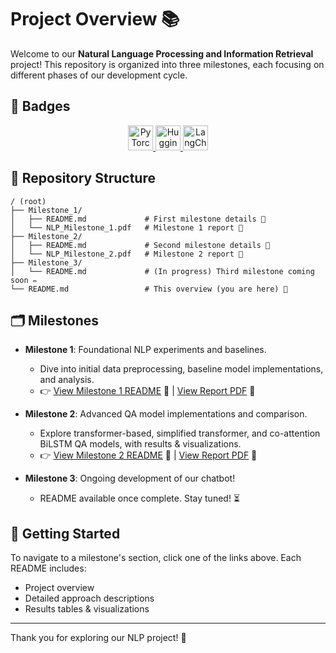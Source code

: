 # Project Overview 📚

Welcome to our **Natural Language Processing and Information Retrieval** project! This repository is organized into three milestones, each focusing on different phases of our development cycle.

## 📛 Badges

<div align="center">
  <a href="https://pytorch.org/" target="_blank">
    <img src="https://img.shields.io/badge/PyTorch-%23EE4C2C.svg?logo=pytorch&logoColor=white" alt="PyTorch" height="40">
  </a>
  <a href="https://huggingface.co/" target="_blank">
    <img src="https://img.shields.io/badge/HuggingFace-FF9900.svg?logo=huggingface&logoColor=white" alt="HuggingFace" height="40">
  </a>
  <a href="https://github.com/hwchase17/langchain" target="_blank">
    <img src="https://img.shields.io/badge/LangChain-CC3534.svg?logo=langchain&logoColor=white" alt="LangChain" height="40">
  </a>
</div>


## 📂 Repository Structure

```
/ (root)
├── Milestone_1/
│   ├── README.md             # First milestone details 📝
│   └── NLP_Milestone_1.pdf   # Milestone 1 report 📄
├── Milestone_2/
│   ├── README.md             # Second milestone details 🚀
│   └── NLP_Milestone_2.pdf   # Milestone 2 report 📄
├── Milestone_3/
│   └── README.md             # (In progress) Third milestone coming soon ✏️
└── README.md                 # This overview (you are here) 🌟
```

## 🗂️ Milestones

* **Milestone 1**: Foundational NLP experiments and baselines.

  * Dive into initial data preprocessing, baseline model implementations, and analysis.
  * 👉 [View Milestone 1 README](Milestone_1/README.md) 🔗  |  [View Report PDF](Milestone_1/NLP_Milestone_1.pdf) 📄

* **Milestone 2**: Advanced QA model implementations and comparison.

  * Explore transformer-based, simplified transformer, and co-attention BiLSTM QA models, with results & visualizations.
  * 👉 [View Milestone 2 README](Milestone_2/README.md) 🔗  |  [View Report PDF](Milestone_2/NLP_Milestone_2.pdf) 📄

* **Milestone 3**: Ongoing development of our chatbot!

  * README available once complete. Stay tuned! ⏳

## 🚀 Getting Started

To navigate to a milestone's section, click one of the links above. Each README includes:

* Project overview
* Detailed approach descriptions
* Results tables & visualizations

---

Thank you for exploring our NLP project! 🎉
